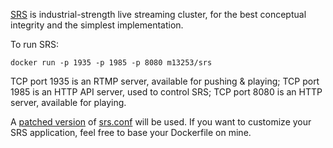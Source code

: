 [SRS](https://github.com/ossrs/srs) is industrial-strength live streaming cluster, for the best conceptual integrity and the simplest implementation.

To run SRS:
```
docker run -p 1935 -p 1985 -p 8080 m13253/srs
```
TCP port 1935 is an RTMP server, available for pushing & playing;
TCP port 1985 is an HTTP API server, used to control SRS;
TCP port 8080 is an HTTP server, available for playing.

A [patched version](https://github.com/m13253/docker-srs/blob/master/srs.conf) of  [srs.conf](https://github.com/ossrs/srs/blob/2.0release/trunk/conf/srs.conf) will be used. If you want to customize your SRS application, feel free to base your Dockerfile on mine.
